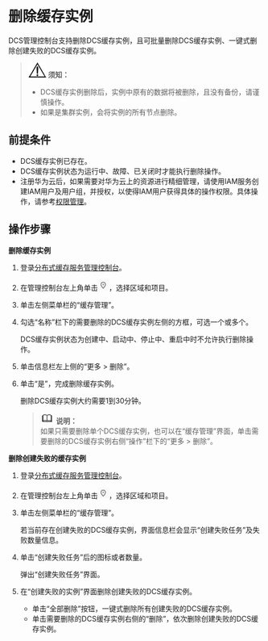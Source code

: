 # 删除缓存实例<a name="ZH-CN_TOPIC_0148195275"></a>

DCS管理控制台支持删除DCS缓存实例，且可批量删除DCS缓存实例、一键式删除创建失败的DCS缓存实例。

>![](public_sys-resources/icon-notice.gif) **须知：**   
>-   DCS缓存实例删除后，实例中原有的数据将被删除，且没有备份，请谨慎操作。  
>-   如果是集群实例，会将实例的所有节点删除。  

## 前提条件<a name="section34216874"></a>

-   DCS缓存实例已存在。
-   DCS缓存实例状态为运行中、故障、已关闭时才能执行删除操作。
-   注册华为云后，如果需要对华为云上的资源进行精细管理，请使用IAM服务创建IAM用户及用户组，并授权，以使得IAM用户获得具体的操作权限。具体操作，请参考[权限管理](权限管理.md)。

## 操作步骤<a name="section12303520153719"></a>

**删除缓存实例**

1.  登录[分布式缓存服务管理控制台](https://console.huaweicloud.com/dcs)。
2.  在管理控制台左上角单击![](figures/icon-region.png)，选择区域和项目。
3.  单击左侧菜单栏的“缓存管理”。
4.  勾选“名称”栏下的需要删除的DCS缓存实例左侧的方框，可选一个或多个。

    DCS缓存实例状态为创建中、启动中、停止中、重启中时不允许执行删除操作。

5.  单击信息栏左上侧的“更多 \> 删除”。
6.  单击“是”，完成删除缓存实例。

    删除DCS缓存实例大约需要1到30分钟。

    >![](public_sys-resources/icon-note.gif) **说明：**   
    >如果只需要删除单个DCS缓存实例，也可以在“缓存管理”界面，单击需要删除的DCS缓存实例右侧“操作”栏下的“更多 \> 删除”。  


**删除创建失败的缓存实例**

1.  登录[分布式缓存服务管理控制台](https://console.huaweicloud.com/dcs)。
2.  在管理控制台左上角单击![](figures/icon-region.png)，选择区域和项目。
3.  单击左侧菜单栏的“缓存管理”。

    若当前存在创建失败的DCS缓存实例，界面信息栏会显示“创建失败任务”及失败数量信息。

4.  单击“创建失败任务”后的图标或者数量。

    弹出“创建失败任务”界面。

5.  在“创建失败的实例”界面删除创建失败的DCS缓存实例。
    -   单击“全部删除”按钮，一键式删除所有创建失败的DCS缓存实例。
    -   单击需要删除的DCS缓存实例右侧的“删除”，依次删除创建失败的DCS缓存实例。



